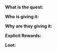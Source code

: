 **What is the quest:**

**Who is giving it:**

**Why are they giving it:**

**Explicit Rewards:**

**Loot:**
